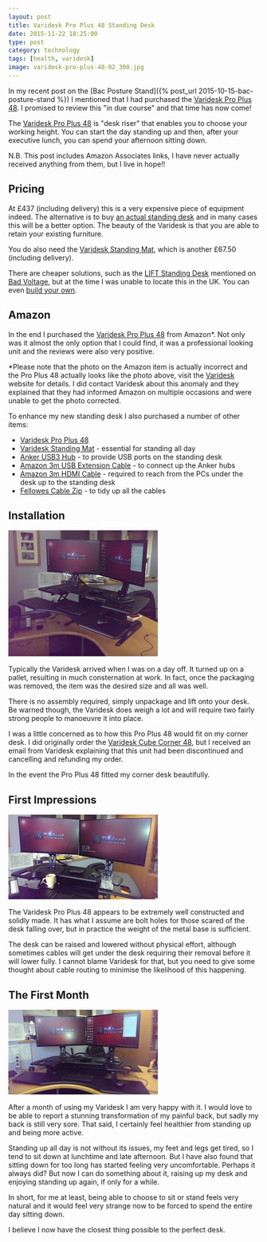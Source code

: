 ```yaml
--- 
layout: post 
title: Varidesk Pro Plus 48 Standing Desk
date: 2015-11-22 18:25:00
type: post 
category: technology
tags: [health, varidesk]
image: varidesk-pro-plus-48-02_300.jpg
---
```


In my recent post on the [Bac Posture Stand]({% post_url 2015-10-15-bac-posture-stand %}) I mentioned that I had purchased the [Varidesk Pro Plus 48].
I promised to review this "in due course" and that time has now come!

<!--more-->

The [Varidesk Pro Plus 48] is "desk riser" that enables you to choose your working height. 
You can start the day standing up and then, after your executive lunch, you can spend your afternoon sitting down.

N.B. This post includes Amazon Associates links, I have never actually received anything from them, but I live in hope!!


## Pricing

At £437 (including delivery) this is a very expensive piece of equipment indeed. 
The alternative is to buy [an actual standing desk] and in many cases this will be a better option. 
The beauty of the Varidesk is that you are able to retain your existing furniture. 

You do also need the [Varidesk Standing Mat], which is another £67.50 (including delivery).

There are cheaper solutions, such as the [LIFT Standing Desk] mentioned on [Bad Voltage], but at the time I was unable to locate this in the UK. 
You can even [build your own].


## Amazon

In the end I purchased the [Varidesk Pro Plus 48] from Amazon*. 
Not only was it almost the only option that I could find, it was a professional looking unit and the reviews were also very positive. 

*Please note that the photo on the Amazon item is actually incorrect and the Pro Plus 48 actually looks like the photo above, visit the [Varidesk] website for details. 
I did contact Varidesk about this anomaly and they explained that they had informed Amazon on multiple occasions and were unable to get the photo corrected. 

To enhance my new standing desk I also purchased a number of other items:

 * [Varidesk Pro Plus 48]
 * [Varidesk Standing Mat] - essential for standing all day
 * [Anker USB3 Hub] - to provide USB ports on the standing desk
 * [Amazon 3m USB Extension Cable] - to connect up the Anker hubs
 * [Amazon 3m HDMI Cable] - required to reach from the PCs under the desk up to the standing desk
 * [Fellowes Cable Zip] - to tidy up all the cables


## Installation

<a href="/assets/varidesk-pro-plus-48-02.jpg"><img src="/assets/varidesk-pro-plus-48-02_300.jpg" class="image-right"></a>

Typically the Varidesk arrived when I was on a day off. It turned up on a pallet, resulting in much consternation at work. 
In fact, once the packaging was removed, the item was the desired size and all was well. 

There is no assembly required, simply unpackage and lift onto your desk.
Be warned though, the Varidesk does weigh a lot and will require two fairly strong people to manoeuvre it into place. 

I was a little concerned as to how this Pro Plus 48 would fit on my corner desk. 
I did originally order the [Varidesk Cube Corner 48](https://web.archive.org/web/20150906071124/http://www.varidesk.com/cubicle-standing-desk-cube-corner-48), but I received an email from Varidesk explaining that this unit had been discontinued and cancelling and refunding my order.

In the event the Pro Plus 48 fitted my corner desk beautifully.

## First Impressions

<a href="/assets/varidesk-pro-plus-48-01.jpg"><img src="/assets/varidesk-pro-plus-48-01_300.jpg" class="image-left"></a>

The Varidesk Pro Plus 48 appears to be extremely well constructed and solidly made. 
It has what I assume are bolt holes for those scared of the desk falling over, but in practice the weight of the metal base is sufficient.

The desk can be raised and lowered without physical effort, although sometimes cables will get under the desk requiring their removal before it will lower fully. 
I cannot blame Varidesk for that, but you need to give some thought about cable routing to minimise the likelihood of this happening.


## The First Month

<a href="/assets/varidesk-pro-plus-48-03.jpg"><img src="/assets/varidesk-pro-plus-48-03_300.jpg" class="image-right"></a>

After a month of using my Varidesk I am very happy with it. 
I would love to be able to report a stunning transformation of my painful back, but sadly my back is still very sore. 
That said, I certainly feel healthier from standing up and being more active. 

Standing up all day is not without its issues, my feet and legs get tired, so I tend to sit down at lunchtime and late afternoon. 
But I have also found that sitting down for too long has started feeling very uncomfortable. 
Perhaps it always did? 
But now I can do something about it, raising up my desk and enjoying standing up again, if only for a while.

In short, for me at least, being able to choose to sit or stand feels very natural and it would feel very strange now to be forced to spend the entire day sitting down.

I believe I now have the closest thing possible to the perfect desk.


[Bad Voltage]: http://www.badvoltage.org/2015/09/17/1x50/
[Lift Standing Desk]: http://www.amazon.co.uk/gp/product/B00NR2AA8U/ref=as_li_tl?ie=UTF8&camp=1634&creative=19450&creativeASIN=B00NR2AA8U&linkCode=as2&tag=robsquadnet-21
[Varidesk]: http://uk.varidesk.com/varidesk-pro-plus-48
[Varidesk Pro Plus 48]: http://www.amazon.co.uk/gp/product/B00UKES3S2/ref=as_li_tl?ie=UTF8&camp=1634&creative=19450&creativeASIN=B00UKES3S2&linkCode=as2&tag=robsquadnet-21
[Varidesk Standing Mat]: http://www.amazon.co.uk/gp/product/B00IU4FMOM/ref=as_li_tl?ie=UTF8&camp=1634&creative=19450&creativeASIN=B00IU4FMOM&linkCode=as2&tag=robsquadnet-21
[Cable Tidy]: http://www.amazon.co.uk/dp/B001GXQUKO
[Fellowes Cable Zip]: http://www.amazon.co.uk/gp/product/B001IVOPJ2/ref=as_li_tl?ie=UTF8&camp=1634&creative=19450&creativeASIN=B001IVOPJ2&linkCode=as2&tag=robsquadnet-21
[Anker USB3 Hub]: http://www.amazon.co.uk/gp/product/B00O0L2NWI/ref=as_li_tl?ie=UTF8&camp=1634&creative=19450&creativeASIN=B00O0L2NWI&linkCode=as2&tag=robsquadnet-21
[Amazon 3m HDMI Cable]: http://www.amazon.co.uk/gp/product/B003L1ZYYW/ref=as_li_tl?ie=UTF8&camp=1634&creative=19450&creativeASIN=B003L1ZYYW&linkCode=as2&tag=robsquadnet-21
[Amazon 3m USB Extension Cable]: http://www.amazon.co.uk/gp/product/B00NH12O5I/ref=as_li_tl?ie=UTF8&camp=1634&creative=19450&creativeASIN=B00NH12O5I&linkCode=as2&tag=robsquadnet-21
[build your own]: http://lifehacker.com/5929765/make-yourself-a-standing-desk-this-weekend
[an actual standing desk]: http://www.ikea.com/gb/en/campaigns/home-office/standing-desks.html

